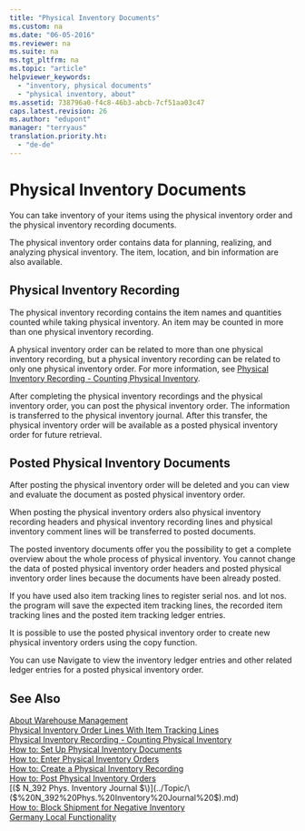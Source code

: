 ```yaml
---
title: "Physical Inventory Documents"
ms.custom: na
ms.date: "06-05-2016"
ms.reviewer: na
ms.suite: na
ms.tgt_pltfrm: na
ms.topic: "article"
helpviewer_keywords: 
  - "inventory, physical documents"
  - "physical inventory, about"
ms.assetid: 738796a0-f4c8-46b3-abcb-7cf51aa03c47
caps.latest.revision: 26
ms.author: "edupont"
manager: "terryaus"
translation.priority.ht: 
  - "de-de"
---
```

# Physical Inventory Documents
You can take inventory of your items using the physical inventory order and the physical inventory recording documents.  
  
 The physical inventory order contains data for planning, realizing, and analyzing physical inventory. The item, location, and bin information are also available.  
  
## Physical Inventory Recording  
 The physical inventory recording contains the item names and quantities counted while taking physical inventory. An item may be counted in more than one physical inventory recording.  
  
 A physical inventory order can be related to more than one physical inventory recording, but a physical inventory recording can be related to only one physical inventory order. For more information, see [Physical Inventory Recording \- Counting Physical Inventory](../../LocalFunctionalityForMicrosoftDynamicsNav2016/Germany/physical-inventory-recording-counting-physical-inventory.md).  
  
 After completing the physical inventory recordings and the physical inventory order, you can post the physical inventory order. The information is transferred to the physical inventory journal. After this transfer, the physical inventory order will be available as a posted physical inventory order for future retrieval.  
  
## Posted Physical Inventory Documents  
 After posting the physical inventory order will be deleted and you can view and evaluate the document as posted physical inventory order.  
  
 When posting the physical inventory orders also physical inventory recording headers and physical inventory recording lines and physical inventory comment lines will be transferred to posted documents.  
  
 The posted inventory documents offer you the possibility to get a complete overview about the whole process of physical inventory. You cannot change the data of posted physical inventory order headers and posted physical inventory order lines because the documents have been already posted.  
  
 If you have used also item tracking lines to register serial nos. and lot nos. the program will save the expected item tracking lines, the recorded item tracking lines and the posted item tracking ledger entries.  
  
 It is possible to use the posted physical inventory order to create new physical inventory orders using the copy function.  
  
 You can use Navigate to view the inventory ledger entries and other related ledger entries for a posted physical inventory order.  
  
## See Also  
 [About Warehouse Management](../../WarehouseActivities/about-warehouse-management.md)   
 [Physical Inventory Order Lines With Item Tracking Lines](../../LocalFunctionalityForMicrosoftDynamicsNav2016/Germany/physical-inventory-order-lines-with-item-tracking-lines.md)   
 [Physical Inventory Recording \- Counting Physical Inventory](../../LocalFunctionalityForMicrosoftDynamicsNav2016/Germany/physical-inventory-recording-counting-physical-inventory.md)   
 [How to: Set Up Physical Inventory Documents](../../LocalFunctionalityForMicrosoftDynamicsNav2016/Germany/how-to-set-up-physical-inventory-documents.md)   
 [How to: Enter Physical Inventory Orders](../../LocalFunctionalityForMicrosoftDynamicsNav2016/Germany/how-to-enter-physical-inventory-orders.md)   
 [How to: Create a Physical Inventory Recording](../../LocalFunctionalityForMicrosoftDynamicsNav2016/Germany/how-to-create-a-physical-inventory-recording.md)   
 [How to: Post Physical Inventory Orders](../../LocalFunctionalityForMicrosoftDynamicsNav2016/Germany/how-to-post-physical-inventory-orders.md)   
 [\($ N\_392 Phys. Inventory Journal $\)](../Topic/\($%20N_392%20Phys.%20Inventory%20Journal%20$\).md)   
 [How to: Block Shipment for Negative Inventory](../../LocalFunctionalityForMicrosoftDynamicsNav2016/Austria/how-to-block-shipment-for-negative-inventory.md)   
 [Germany Local Functionality](../../LocalFunctionalityForMicrosoftDynamicsNav2016/Germany/germany-local-functionality.md)